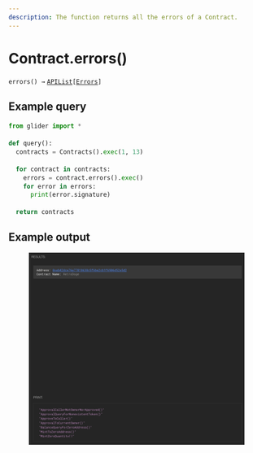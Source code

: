 ```yaml
---
description: The function returns all the errors of a Contract.
---
```


# Contract.errors()

`errors() →` [`APIList`](../iterables/apilist.md)`[`[`Errors`](../errors/)`]`

## Example query

```python
from glider import *

def query():
  contracts = Contracts().exec(1, 13)

  for contract in contracts:
    errors = contract.errors().exec()
    for error in errors:
      print(error.signature)

  return contracts
```

## Example output

<figure><img src="../../.gitbook/assets/image (1) (1).png" alt=""><figcaption></figcaption></figure>
